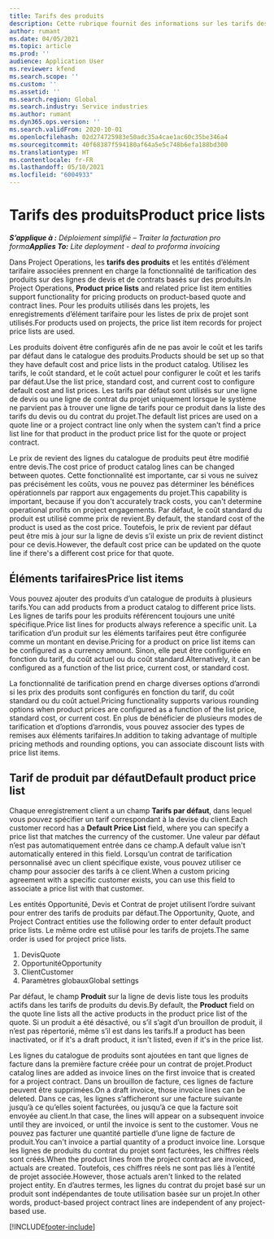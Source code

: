 ```yaml
---
title: Tarifs des produits
description: Cette rubrique fournit des informations sur les tarifs des catalogues utilisés pour les devis de projet et les contrats.
author: rumant
ms.date: 04/05/2021
ms.topic: article
ms.prod: ''
audience: Application User
ms.reviewer: kfend
ms.search.scope: ''
ms.custom: ''
ms.assetid: ''
ms.search.region: Global
ms.search.industry: Service industries
ms.author: rumant
ms.dyn365.ops.version: ''
ms.search.validFrom: 2020-10-01
ms.openlocfilehash: 02d274725983e50adc35a4cae1ac60c35be346a4
ms.sourcegitcommit: 40f68387f594180af64a5e5c748b6efa188bd300
ms.translationtype: HT
ms.contentlocale: fr-FR
ms.lasthandoff: 05/10/2021
ms.locfileid: "6004933"
---
```

# <a name="product-price-lists"></a><span data-ttu-id="afa1e-103">Tarifs des produits</span><span class="sxs-lookup"><span data-stu-id="afa1e-103">Product price lists</span></span>

<span data-ttu-id="afa1e-104">_**S’applique à :** Déploiement simplifié – Traiter la facturation pro forma_</span><span class="sxs-lookup"><span data-stu-id="afa1e-104">_**Applies To:** Lite deployment - deal to proforma invoicing_</span></span>

 <span data-ttu-id="afa1e-105">Dans Project Operations, les **tarifs des produits** et les entités d’élément tarifaire associées prennent en charge la fonctionnalité de tarification des produits sur des lignes de devis et de contrats basés sur des produits.</span><span class="sxs-lookup"><span data-stu-id="afa1e-105">In Project Operations, **Product price lists** and related price list item entities support functionality for pricing products on product-based quote and contract lines.</span></span> <span data-ttu-id="afa1e-106">Pour les produits utilisés dans les projets, les enregistrements d’élément tarifaire pour les listes de prix de projet sont utilisés.</span><span class="sxs-lookup"><span data-stu-id="afa1e-106">For products used on projects, the price list item records for project price lists are used.</span></span> 

<span data-ttu-id="afa1e-107">Les produits doivent être configurés afin de ne pas avoir le coût et les tarifs par défaut dans le catalogue des produits.</span><span class="sxs-lookup"><span data-stu-id="afa1e-107">Products should be set up so that they have default cost and price lists in the product catalog.</span></span> <span data-ttu-id="afa1e-108">Utilisez les tarifs, le coût standard, et le coût actuel pour configurer le coût et les tarifs par défaut.</span><span class="sxs-lookup"><span data-stu-id="afa1e-108">Use the list price, standard cost, and current cost to configure default cost and list prices.</span></span> <span data-ttu-id="afa1e-109">Les tarifs par défaut sont utilisés sur une ligne de devis ou une ligne de contrat du projet uniquement lorsque le système ne parvient pas à trouver une ligne de tarifs pour ce produit dans la liste des tarifs du devis ou du contrat du projet.</span><span class="sxs-lookup"><span data-stu-id="afa1e-109">The default list prices are used on a quote line or a project contract line only when the system can't find a price list line for that product in the product price list for the quote or project contract.</span></span>

<span data-ttu-id="afa1e-110">Le prix de revient des lignes du catalogue de produits peut être modifié entre devis.</span><span class="sxs-lookup"><span data-stu-id="afa1e-110">The cost price of product catalog lines can be changed between quotes.</span></span> <span data-ttu-id="afa1e-111">Cette fonctionnalité est importante, car si vous ne suivez pas précisément les coûts, vous ne pouvez pas déterminer les bénéfices opérationnels par rapport aux engagements du projet.</span><span class="sxs-lookup"><span data-stu-id="afa1e-111">This capability is important, because if you don't accurately track costs, you can't determine operational profits on project engagements.</span></span> <span data-ttu-id="afa1e-112">Par défaut, le coût standard du produit est utilisé comme prix de revient.</span><span class="sxs-lookup"><span data-stu-id="afa1e-112">By default, the standard cost of the product is used as the cost price.</span></span> <span data-ttu-id="afa1e-113">Toutefois, le prix de revient par défaut peut être mis à jour sur la ligne de devis s’il existe un prix de revient distinct pour ce devis.</span><span class="sxs-lookup"><span data-stu-id="afa1e-113">However, the default cost price can be updated on the quote line if there's a different cost price for that quote.</span></span>

## <a name="price-list-items"></a><span data-ttu-id="afa1e-114">Éléments tarifaires</span><span class="sxs-lookup"><span data-stu-id="afa1e-114">Price list items</span></span>

<span data-ttu-id="afa1e-115">Vous pouvez ajouter des produits d’un catalogue de produits à plusieurs tarifs.</span><span class="sxs-lookup"><span data-stu-id="afa1e-115">You can add products from a product catalog to different price lists.</span></span> <span data-ttu-id="afa1e-116">Les lignes de tarifs pour les produits référencent toujours une unité spécifique.</span><span class="sxs-lookup"><span data-stu-id="afa1e-116">Price list lines for products always reference a specific unit.</span></span> <span data-ttu-id="afa1e-117">La tarification d’un produit sur les éléments tarifaires peut être configurée comme un montant en devise.</span><span class="sxs-lookup"><span data-stu-id="afa1e-117">Pricing for a product on price list items can be configured as a currency amount.</span></span> <span data-ttu-id="afa1e-118">Sinon, elle peut être configurée en fonction du tarif, du coût actuel ou du coût standard.</span><span class="sxs-lookup"><span data-stu-id="afa1e-118">Alternatively, it can be configured as a function of the list price, current cost, or standard cost.</span></span>

<span data-ttu-id="afa1e-119">La fonctionnalité de tarification prend en charge diverses options d’arrondi si les prix des produits sont configurés en fonction du tarif, du coût standard ou du coût actuel.</span><span class="sxs-lookup"><span data-stu-id="afa1e-119">Pricing functionality supports various rounding options when product prices are configured as a function of the list price, standard cost, or current cost.</span></span> <span data-ttu-id="afa1e-120">En plus de bénéficier de plusieurs modes de tarification et d’options d’arrondis, vous pouvez associer des types de remises aux éléments tarifaires.</span><span class="sxs-lookup"><span data-stu-id="afa1e-120">In addition to taking advantage of multiple pricing methods and rounding options, you can associate discount lists with price list items.</span></span> 

 
## <a name="default-product-price-list"></a><span data-ttu-id="afa1e-121">Tarif de produit par défaut</span><span class="sxs-lookup"><span data-stu-id="afa1e-121">Default product price list</span></span>
<span data-ttu-id="afa1e-122">Chaque enregistrement client a un champ **Tarifs par défaut**, dans lequel vous pouvez spécifier un tarif correspondant à la devise du client.</span><span class="sxs-lookup"><span data-stu-id="afa1e-122">Each customer record has a **Default Price List** field, where you can specify a price list that matches the currency of the customer.</span></span> <span data-ttu-id="afa1e-123">Une valeur par défaut n’est pas automatiquement entrée dans ce champ.</span><span class="sxs-lookup"><span data-stu-id="afa1e-123">A default value isn't automatically entered in this field.</span></span> <span data-ttu-id="afa1e-124">Lorsqu’un contrat de tarification personnalisé avec un client spécifique existe, vous pouvez utiliser ce champ pour associer des tarifs à ce client.</span><span class="sxs-lookup"><span data-stu-id="afa1e-124">When a custom pricing agreement with a specific customer exists, you can use this field to associate a price list with that customer.</span></span>

<span data-ttu-id="afa1e-125">Les entités Opportunité, Devis et Contrat de projet utilisent l’ordre suivant pour entrer des tarifs de produits par défaut.</span><span class="sxs-lookup"><span data-stu-id="afa1e-125">The Opportunity, Quote, and Project Contract entities use the following order to enter default product price lists.</span></span> <span data-ttu-id="afa1e-126">Le même ordre est utilisé pour les tarifs de projets.</span><span class="sxs-lookup"><span data-stu-id="afa1e-126">The same order is used for project price lists.</span></span>

1.  <span data-ttu-id="afa1e-127">Devis</span><span class="sxs-lookup"><span data-stu-id="afa1e-127">Quote</span></span>
2.  <span data-ttu-id="afa1e-128">Opportunité</span><span class="sxs-lookup"><span data-stu-id="afa1e-128">Opportunity</span></span>
3.  <span data-ttu-id="afa1e-129">Client</span><span class="sxs-lookup"><span data-stu-id="afa1e-129">Customer</span></span>
4.  <span data-ttu-id="afa1e-130">Paramètres globaux</span><span class="sxs-lookup"><span data-stu-id="afa1e-130">Global settings</span></span> 

<span data-ttu-id="afa1e-131">Par défaut, le champ **Produit** sur la ligne de devis liste tous les produits actifs dans les tarifs de produits du devis.</span><span class="sxs-lookup"><span data-stu-id="afa1e-131">By default, the **Product** field on the quote line lists all the active products in the product price list of the quote.</span></span> <span data-ttu-id="afa1e-132">Si un produit a été désactivé, ou s’il s’agit d’un brouillon de produit, il n’est pas répertorié, même s’il est dans les tarifs.</span><span class="sxs-lookup"><span data-stu-id="afa1e-132">If a product has been inactivated, or if it's a draft product, it isn't listed, even if it's in the price list.</span></span> 

<span data-ttu-id="afa1e-133">Les lignes du catalogue de produits sont ajoutées en tant que lignes de facture dans la première facture créée pour un contrat de projet.</span><span class="sxs-lookup"><span data-stu-id="afa1e-133">Product catalog lines are added as invoice lines on the first invoice that is created for a project contract.</span></span> <span data-ttu-id="afa1e-134">Dans un brouillon de facture, ces lignes de facture peuvent être supprimées.</span><span class="sxs-lookup"><span data-stu-id="afa1e-134">On a draft invoice, those invoice lines can be deleted.</span></span> <span data-ttu-id="afa1e-135">Dans ce cas, les lignes s’afficheront sur une facture suivante jusqu’à ce qu’elles soient facturées, ou jusqu’à ce que la facture soit envoyée au client.</span><span class="sxs-lookup"><span data-stu-id="afa1e-135">In that case, the lines will appear on a subsequent invoice until they are invoiced, or until the invoice is sent to the customer.</span></span> <span data-ttu-id="afa1e-136">Vous ne pouvez pas facturer une quantité partielle d’une ligne de facture de produit.</span><span class="sxs-lookup"><span data-stu-id="afa1e-136">You can't invoice a partial quantity of a product invoice line.</span></span> <span data-ttu-id="afa1e-137">Lorsque les lignes de produits du contrat du projet sont facturées, les chiffres réels sont créés.</span><span class="sxs-lookup"><span data-stu-id="afa1e-137">When the product lines from the project contract are invoiced, actuals are created.</span></span> <span data-ttu-id="afa1e-138">Toutefois, ces chiffres réels ne sont pas liés à l’entité de projet associée.</span><span class="sxs-lookup"><span data-stu-id="afa1e-138">However, those actuals aren't linked to the related project entity.</span></span> <span data-ttu-id="afa1e-139">En d’autres termes, les lignes du contrat du projet basé sur un produit sont indépendantes de toute utilisation basée sur un projet.</span><span class="sxs-lookup"><span data-stu-id="afa1e-139">In other words, product-based project contract lines are independent of any project-based use.</span></span> 


[!INCLUDE[footer-include](../includes/footer-banner.md)]
